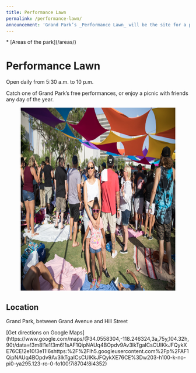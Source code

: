 ```yaml
---
title: Performance Lawn
permalink: /performance-lawn/
announcement: 'Grand Park’s _Performance Lawn_ will be the site for a partner event [Summer Salon: The Good Immigrant](/events/2019/6/18/the-good-immigrant/) on **Tuesday, June 18** from 7 p.m. to 8:30 p.m.'
---
```


<nav markdown="1">
* [Areas of the park](/areas/)
</nav>

# Performance Lawn

Open daily from 5:30 a.m. to 10 p.m.

<p style="grid-column-start: 2" markdown="1">
Catch one of Grand Park’s free performances, or enjoy a picnic with friends any day of the year.
</p>

<figure>
  <img src="/uploads/areas/performance-lawn-3.jpg" alt="Performance Lawn" height="500" />
</figure>

## Location

Grand Park, between Grand Avenue and Hill Street

<p class="action" markdown="1">
[Get directions on Google Maps](https://www.google.com/maps/@34.0558304,-118.246324,3a,75y,104.32h,90t/data=!3m8!1e1!3m6!1sAF1QipNAUq4BOpdv9Av3lkTgaICsCUIKkJFQykXE76CE!2e10!3e11!6shttps:%2F%2Flh5.googleusercontent.com%2Fp%2FAF1QipNAUq4BOpdv9Av3lkTgaICsCUIKkJFQykXE76CE%3Dw203-h100-k-no-pi0-ya295.123-ro-0-fo100!7i8704!8i4352)
</p>
